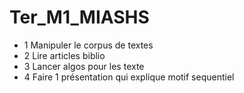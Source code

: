 # Ter_M1_MIASHS

- 1 Manipuler le corpus de textes 
- 2 Lire articles biblio
- 3 Lancer algos pour les texte 
- 4 Faire 1 présentation qui explique motif sequentiel
